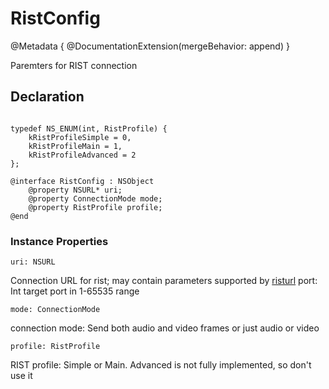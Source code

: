 # RistConfig

@Metadata {
    @DocumentationExtension(mergeBehavior: append)
}

Paremters for RIST connection

## Declaration
```

typedef NS_ENUM(int, RistProfile) {
    kRistProfileSimple = 0,
    kRistProfileMain = 1,
    kRistProfileAdvanced = 2
};

@interface RistConfig : NSObject
    @property NSURL* uri;
    @property ConnectionMode mode;
    @property RistProfile profile;
@end
```


### Instance Properties
    
    uri: NSURL 

Connection URL for rist; may contain parameters supported by [risturl](https://code.videolan.org/rist/librist/-/wikis/risturl-Syntax-as-of-v.-0.2.0)
    port: Int
target port in 1-65535 range

    mode: ConnectionMode
connection mode: Send both audio and video frames or just audio or video

    profile: RistProfile
RIST profile: Simple or Main. Advanced is not fully implemented, so don't use it

